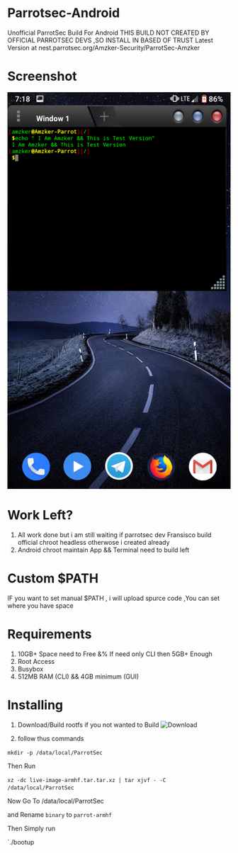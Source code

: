 # Parrotsec-Android
Unofficial ParrotSec Build For Android 
THIS BUILD NOT CREATED BY OFFICIAL PARROTSEC DEVS ,SO INSTALL IN BASED OF TRUST
Latest Version at nest.parrotsec.org/Amzker-Security/ParrotSec-Amzker
# Screenshot
![screenshot](https://github.com/amzker/Parrotsec-Android/blob/master/Screenshot_Quickstep_20190226-071844.png)


# Work Left? 

1) All work done but i am still waiting if parrotsec dev Fransisco build official chroot headless otherwose i created already 
2) Android chroot maintain App && Terminal need to build left 

# Custom $PATH 
IF you want to set manual $PATH , i will upload spurce code ,You can set where you have space


# Requirements 

1) 10GB+ Space need to Free &% If need only CLI then 5GB+ Enough
2) Root Access
3) Busybox 
4) 512MB RAM (CLI) && 4GB minimum (GUI)

# Installing 

1) Download/Build rootfs 
if you not wanted to Build
![Download](https://drive.google.com/file/d/1VRhKCgFMRWfshlOGckAAXVNnBF4UH78n/view?usp=drivesdk)

2) follow thus commands 
 
`mkdir -p /data/local/ParrotSec`
 
Then Run 

`xz -dc live-image-armhf.tar.tar.xz | tar xjvf - -C /data/local/ParrotSec` 

Now Go To /data/local/ParrotSec 

and Rename `binary` to `parrot-armhf` 

Then Simply run
 
`./bootup 
